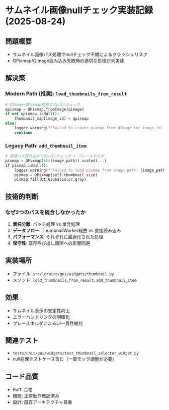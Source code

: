 # サムネイル画像nullチェック実装記録 (2025-08-24)

## 問題概要
- サムネイル画像パス処理でnullチェック不備によるクラッシュリスク
- QPixmap/QImage読み込み失敗時の適切な処理が未実装

## 解決策

### Modern Path (推奨): `load_thumbnails_from_result`
```python
# QImage→QPixmap変換でのnullチェック
qpixmap = QPixmap.fromImage(qimage)
if not qpixmap.isNull():
    thumbnail_map[image_id] = qpixmap
else:
    logger.warning(f"Failed to create pixmap from QImage for image_id: {image_id}")
    continue
```

### Legacy Path: `add_thumbnail_item`
```python
# 直接パス読み込みでのnullチェック + プレースホルダ
pixmap = QPixmap(str(image_path)).scaled(...)
if pixmap.isNull():
    logger.warning(f"Failed to load pixmap from image path: {image_path}")
    pixmap = QPixmap(self.thumbnail_size)
    pixmap.fill(Qt.GlobalColor.gray)
```

## 技術的判断

### なぜ2つのパスを統合しなかったか
1. **責任分離**: バッチ処理 vs 単発処理
2. **データフロー**: ThumbnailWorker経由 vs 直接読み込み
3. **パフォーマンス**: それぞれに最適化された処理
4. **保守性**: 既存呼び出し箇所への影響回避

## 実装場所
- ファイル: `src/lorairo/gui/widgets/thumbnail.py`
- メソッド: `load_thumbnails_from_result`, `add_thumbnail_item`

## 効果
- サムネイル表示の安定性向上
- エラーハンドリングの明確化
- プレースホルダによるUI一貫性維持

## 関連テスト
- `tests/unit/gui/widgets/test_thumbnail_selector_widget.py`
- null処理テストケース含む（一部モック調整が必要）

## コード品質
- Ruff: 合格
- 機能: 正常動作確認済み
- 設計: 既存アーキテクチャ尊重